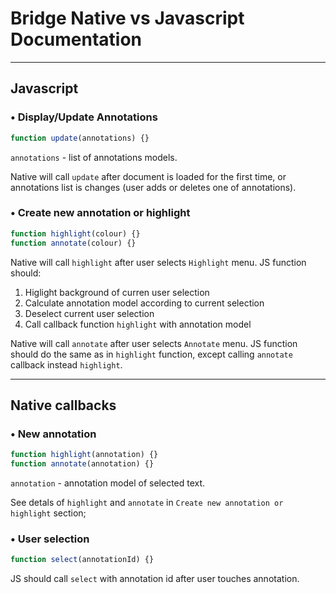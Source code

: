 # Bridge Native vs Javascript Documentation

___

## Javascript

### • Display/Update Annotations

```javascript
function update(annotations) {}
```

`annotations` - list of annotations models.

Native will call `update` after document is loaded for the first time, or annotations list is changes (user adds or deletes one of annotations).

### • Create new annotation or highlight

```javascript
function highlight(colour) {}
function annotate(colour) {}
```

Native will call `highlight` after user selects `Highlight` menu. JS function should:

1. Higlight background of curren user selection
2. Calculate annotation model according to current selection
3. Deselect current user selection
4. Call callback function `highlight` with annotation model

Native will call `annotate` after user selects `Annotate` menu. JS function should do the same as in `highlight` function, except calling `annotate` callback instead `highlight`.

___

## Native callbacks

### • New annotation

```javascript
function highlight(annotation) {}
function annotate(annotation) {}
```

`annotation` - annotation model of selected text.

See detals of `highlight` and `annotate` in `Create new annotation or highlight` section;

### • User selection

```javascript
function select(annotationId) {}
```

JS should call `select` with annotation id after user touches annotation.
